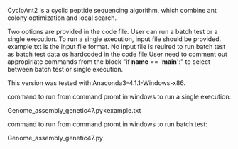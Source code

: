 CycloAnt2 is a cyclic peptide sequencing algorithm, which combine ant colony optimization and local search.

Two options are provided in the code file. User can run a batch test or a single execution. To run a single execution, input file should be provided. example.txt is the input file format. No input file is reuired to run batch test as batch test data os hardcoded in the code file.User need to comment out appropiriate commands from the block "if __name__ == '__main__':" to select between batch test or single execution.

This version was tested with Anaconda3-4.1.1-Windows-x86.

command to run from command promt in windows to run a single execution:

Genome_assembly_genetic47.py<example.txt

command to run from command promt in windows to run batch test:

Genome_assembly_genetic47.py
